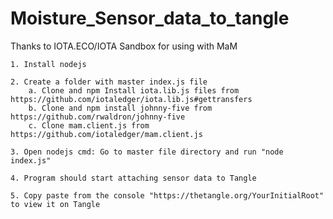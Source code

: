 # Moisture_Sensor_data_to_tangle
Thanks to IOTA.ECO/IOTA Sandbox for using with MaM

	1. Install nodejs 
	
	2. Create a folder with master index.js file
		a. Clone and npm Install iota.lib.js files from https://github.com/iotaledger/iota.lib.js#gettransfers
		b. Clone and npm install johnny-five from https://github.com/rwaldron/johnny-five
		c. Clone mam.client.js from https://github.com/iotaledger/mam.client.js
		
	3. Open nodejs cmd: Go to master file directory and run "node index.js"
	
	4. Program should start attaching sensor data to Tangle

	5. Copy paste from the console "https://thetangle.org/YourInitialRoot" to view it on Tangle
	
